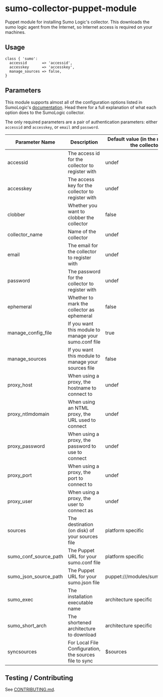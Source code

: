 sumo-collector-puppet-module
============================

Puppet module for installing Sumo Logic's collector. This downloads the sumo
logic agent from the Internet, so Internet access is required on your machines.

## Usage
```Puppet
class { 'sumo':
  accessid       => 'accessid',
  accesskey      => 'accesskey',
  manage_sources => false,
}
```

## Parameters
This module supports almost all of the configuration options listed in
SumoLogic's [documentation](http://help.sumologic.com/Send_Data/Installed_Collectors/sumo.conf).  Head there
for a full explanation of what each option does to the SumoLogic collector.

The only required parameters are a pair of authentication parameters: either
`accessid` and `accesskey`, or `email` and `password`.

| Parameter Name        | Description                                            | Default value (in the module, not the collector)
|-----------------------|--------------------------------------------------------|-------------------------------------------------
| accessid              | The access id for the collector to register with       | undef
| accesskey             | The access key for the collector to register with      | undef
| clobber               | Whether you want to clobber the collector              | false
| collector_name        | Name of the collector                                  | undef
| email                 | The email for the collector to register with           | undef
| password              | The password for the collector to register with        | undef
| ephemeral             | Whether to mark the collector as ephemeral             | false
| manage_config_file    | If you want this module to manage your sumo.conf file  | true
| manage_sources        | If you want this module to manage your sources file    | false
| proxy_host            | When using a proxy, the hostname to connect to         | undef
| proxy_ntlmdomain      | When using an NTML proxy, the URL used to connect      | undef
| proxy_password        | When using a proxy, the password to use to connect     | undef
| proxy_port            | When using a proxy, the port to connect to             | undef
| proxy_user            | When using a proxy, the user to connect as             | undef
| sources               | The destination (on disk) of your sources file         | platform specific
| sumo_conf_source_path | The Puppet URL for your sumo.conf file                 | platform specific
| sumo_json_source_path | The Puppet URL for your sumo.json file                 | puppet:///modules/sumo/sumo.json
| sumo_exec             | The installation executable name                       | architecture specific
| sumo_short_arch       | The shortened architecture to download                 | architecture specific
| syncsources           | For Local File Configuration, the sources file to sync | $sources

## Testing / Contributing
See [CONTRIBUTING.md](https://github.com/SumoLogic/sumo-collector-puppet-module/blob/master/CONTRIBUTING.md).
